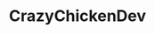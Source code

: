 ---
title: CrazyChickenDev
github: https://github.com/CrazyChickenDev
mode: dark
transition: 1s
score: 77.4
archetype:
- Code
- Editor’s Choice
- Little Bit of Everything
---